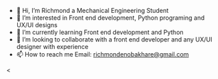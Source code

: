 - 👋 Hi, I’m Richmond a Mechanical Engineering Student
- 👀 I’m interested in Front end development, Python programing and UX/UI designs
- 🌱 I’m currently learning Front end development and Python
- 💞️ I’m looking to collaborate with a front end developer and any UX/UI designer with experience
- 📫 How to reach me Email: richmondenobakhare@gmail.com 

<
